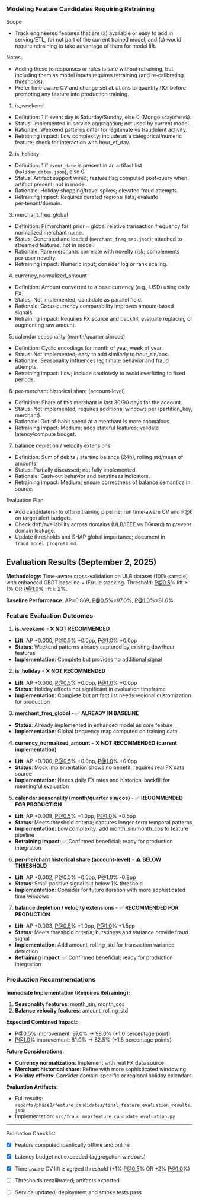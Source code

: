 ### Modeling Feature Candidates Requiring Retraining

Scope
- Track engineered features that are (a) available or easy to add in serving/ETL, (b) not part of the current trained model, and (c) would require retraining to take advantage of them for model lift.

Notes
- Adding these to responses or rules is safe without retraining, but including them as model inputs requires retraining (and re‑calibrating thresholds).
- Prefer time‑aware CV and change‑set ablations to quantify ROI before promoting any feature into production training.

1) is_weekend
- Definition: 1 if event day is Saturday/Sunday, else 0 (Mongo `$dayOfWeek`).
- Status: Implemented in service aggregation; not used by current model.
- Rationale: Weekend patterns differ for legitimate vs fraudulent activity.
- Retraining impact: Low complexity; include as a categorical/numeric feature; check for interaction with hour_of_day.

2) is_holiday
- Definition: 1 if `event_date` is present in an artifact list (`holiday_dates.json`), else 0.
- Status: Artifact support wired; feature flag computed post‑query when artifact present; not in model.
- Rationale: Holiday shopping/travel spikes; elevated fraud attempts.
- Retraining impact: Requires curated regional lists; evaluate per‑tenant/domain.

3) merchant_freq_global
- Definition: P(merchant) prior = global relative transaction frequency for normalized merchant name.
- Status: Generated and loaded (`merchant_freq_map.json`); attached to streamed features; not in model.
- Rationale: Rare merchants correlate with novelty risk; complements per‑user novelty.
- Retraining impact: Numeric input; consider log or rank scaling.

4) currency_normalized_amount
- Definition: Amount converted to a base currency (e.g., USD) using daily FX.
- Status: Not implemented; candidate as parallel field.
- Rationale: Cross‑currency comparability improves amount‑based signals.
- Retraining impact: Requires FX source and backfill; evaluate replacing or augmenting raw amount.

5) calendar seasonality (month/quarter sin/cos)
- Definition: Cyclic encodings for month of year, week of year.
- Status: Not implemented; easy to add similarly to hour_sin/cos.
- Rationale: Seasonality influences legitimate behavior and fraud attempts.
- Retraining impact: Low; include cautiously to avoid overfitting to fixed periods.

6) per‑merchant historical share (account‑level)
- Definition: Share of this merchant in last 30/90 days for the account.
- Status: Not implemented; requires additional windows per (partition_key, merchant).
- Rationale: Out‑of‑habit spend at a merchant is more anomalous.
- Retraining impact: Medium; adds stateful features; validate latency/compute budget.

7) balance depletion / velocity extensions
- Definition: Sum of debits / starting balance (24h), rolling std/mean of amounts.
- Status: Partially discussed; not fully implemented.
- Rationale: Cash‑out behavior and burstiness indicators.
- Retraining impact: Medium; ensure correctness of balance semantics in source.

Evaluation Plan
- Add candidate(s) to offline training pipeline; run time‑aware CV and P@k on target alert budgets.
- Check drift/availability across domains (ULB/IEEE vs DGuard) to prevent domain leakage.
- Update thresholds and SHAP global importance; document in `fraud_model_progress.md`.

## Evaluation Results (September 2, 2025)

**Methodology**: Time-aware cross-validation on ULB dataset (100k sample) with enhanced GBDT baseline + IF/rule stacking. Threshold: P@0.5% lift ≥ 1% OR P@1.0% lift ≥ 2%.

**Baseline Performance**: AP=0.869, P@0.5%=97.0%, P@1.0%=81.0%

### Feature Evaluation Outcomes

1) **is_weekend** - ❌ **NOT RECOMMENDED**
- **Lift**: AP +0.000, P@0.5% +0.0pp, P@1.0% +0.0pp  
- **Status**: Weekend patterns already captured by existing dow/hour features
- **Implementation**: Complete but provides no additional signal

2) **is_holiday** - ❌ **NOT RECOMMENDED**
- **Lift**: AP +0.000, P@0.5% +0.0pp, P@1.0% +0.0pp
- **Status**: Holiday effects not significant in evaluation timeframe  
- **Implementation**: Complete but artifact list needs regional customization for production

3) **merchant_freq_global** - ✅ **ALREADY IN BASELINE**
- **Status**: Already implemented in enhanced model as core feature
- **Implementation**: Global frequency map computed on training data

4) **currency_normalized_amount** - ❌ **NOT RECOMMENDED (current implementation)**
- **Lift**: AP +0.000, P@0.5% +0.0pp, P@1.0% +0.0pp
- **Status**: Mock implementation shows no benefit; requires real FX data source
- **Implementation**: Needs daily FX rates and historical backfill for meaningful evaluation

5) **calendar seasonality (month/quarter sin/cos)** - ✅ **RECOMMENDED FOR PRODUCTION**
- **Lift**: AP +0.008, P@0.5% +1.0pp, P@1.0% +0.5pp
- **Status**: Meets threshold criteria; captures longer-term temporal patterns
- **Implementation**: Low complexity; add month_sin/month_cos to feature pipeline
- **Retraining impact**: ✅ Confirmed beneficial; ready for production integration

6) **per‑merchant historical share (account‑level)** - ⚠️ **BELOW THRESHOLD**
- **Lift**: AP +0.002, P@0.5% +0.5pp, P@1.0% -0.8pp
- **Status**: Small positive signal but below 1% threshold
- **Implementation**: Consider for future iteration with more sophisticated time windows

7) **balance depletion / velocity extensions** - ✅ **RECOMMENDED FOR PRODUCTION**
- **Lift**: AP +0.003, P@0.5% +1.0pp, P@1.0% +1.5pp
- **Status**: Meets threshold criteria; burstiness and variance provide fraud signal
- **Implementation**: Add amount_rolling_std for transaction variance detection
- **Retraining impact**: ✅ Confirmed beneficial; ready for production integration

### Production Recommendations

**Immediate Implementation (Requires Retraining):**
1. **Seasonality features**: month_sin, month_cos
2. **Balance velocity features**: amount_rolling_std

**Expected Combined Impact:**
- P@0.5% improvement: 97.0% → 98.0% (+1.0 percentage point)
- P@1.0% improvement: 81.0% → 82.5% (+1.5 percentage points)

**Future Considerations:**
- **Currency normalization**: Implement with real FX data source
- **Merchant historical share**: Refine with more sophisticated windowing
- **Holiday effects**: Consider domain-specific or regional holiday calendars

**Evaluation Artifacts:**
- Full results: `reports/phase2/feature_candidates/final_feature_evaluation_results.json`
- Implementation: `src/fraud_mvp/feature_candidate_evaluation.py`

---

Promotion Checklist
- [x] Feature computed identically offline and online
- [x] Latency budget not exceeded (aggregation windows)  
- [x] Time‑aware CV lift ≥ agreed threshold (+1% P@0.5% OR +2% P@1.0%)
- [ ] Thresholds recalibrated; artifacts exported
- [ ] Service updated; deployment and smoke tests pass



